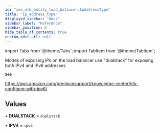```yaml
---
id: "aws_elb_entity_load_balancer.IpAddressType"
title: "ip_address_type"
displayed_sidebar: "docs"
sidebar_label: "Reference"
sidebar_position: 0
hide_table_of_contents: true
custom_edit_url: null
---
```


import Tabs from '@theme/Tabs';
import TabItem from '@theme/TabItem';

Modes of exposing IPs on the load balancer
use "dualstack" for exposing both IPv4 and IPv6 addresses

**`See`**

https://aws.amazon.com/premiumsupport/knowledge-center/elb-configure-with-ipv6/

## Values

• **DUALSTACK** = `dualstack`

• **IPV4** = `ipv4`

